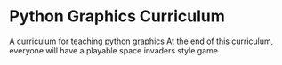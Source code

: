 # Python Graphics Curriculum
A curriculum for teaching python graphics
At the end of this curriculum, everyone will have a playable space invaders style game